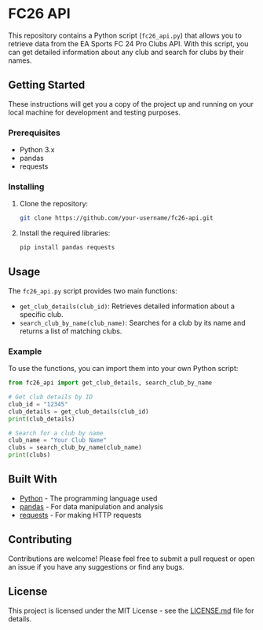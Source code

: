 # FC26 API

This repository contains a Python script (`fc26_api.py`) that allows you to retrieve data from the EA Sports FC 24 Pro Clubs API. With this script, you can get detailed information about any club and search for clubs by their names.

## Getting Started

These instructions will get you a copy of the project up and running on your local machine for development and testing purposes.

### Prerequisites

* Python 3.x
* pandas
* requests

### Installing

1. Clone the repository:
   ```bash
   git clone https://github.com/your-username/fc26-api.git
   ```
2. Install the required libraries:
   ```bash
   pip install pandas requests
   ```

## Usage

The `fc26_api.py` script provides two main functions:

* `get_club_details(club_id)`: Retrieves detailed information about a specific club.
* `search_club_by_name(club_name)`: Searches for a club by its name and returns a list of matching clubs.

### Example

To use the functions, you can import them into your own Python script:

```python
from fc26_api import get_club_details, search_club_by_name

# Get club details by ID
club_id = "12345"
club_details = get_club_details(club_id)
print(club_details)

# Search for a club by name
club_name = "Your Club Name"
clubs = search_club_by_name(club_name)
print(clubs)
```

## Built With

* [Python](https://www.python.org/) - The programming language used
* [pandas](https://pandas.pydata.org/) - For data manipulation and analysis
* [requests](https://requests.readthedocs.io/en/latest/) - For making HTTP requests

## Contributing

Contributions are welcome! Please feel free to submit a pull request or open an issue if you have any suggestions or find any bugs.

## License

This project is licensed under the MIT License - see the [LICENSE.md](LICENSE.md) file for details.

